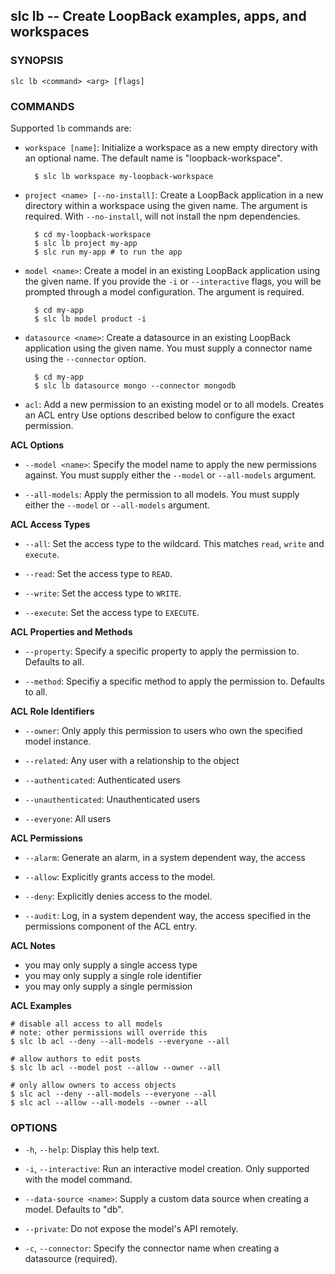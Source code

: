 ## slc lb -- Create LoopBack examples, apps, and workspaces

### SYNOPSIS

    slc lb <command> <arg> [flags]

### COMMANDS

Supported `lb` commands are:

* `workspace [name]`:
  Initialize a workspace as a new empty directory with an optional name.  The
  default name is "loopback-workspace".

        $ slc lb workspace my-loopback-workspace

* `project <name> [--no-install]`:
  Create a LoopBack application in a new directory within a workspace
  using the given name. The <name> argument is required. With `--no-install`,
  will not install the npm dependencies.

        $ cd my-loopback-workspace
        $ slc lb project my-app
        $ slc run my-app # to run the app

* `model <name>`:
  Create a model in an existing LoopBack application using the given name.
  If you provide the `-i` or `--interactive` flags, you will be prompted
  through a model configuration. The <name> argument is required.

        $ cd my-app
        $ slc lb model product -i

* `datasource <name>`:
  Create a datasource in an existing LoopBack application using the given name.
  You must supply a connector name using the `--connector` option.

        $ cd my-app
        $ slc lb datasource mongo --connector mongodb

* `acl`:
Add a new permission to an existing model or to all models. Creates an ACL entry
Use options described below to configure the exact permission.

**ACL Options**

 * `--model <name>`:
   Specify the model name to apply the new permissions against.
   You must supply either the `--model` or `--all-models` argument.

 * `--all-models`:
   Apply the permission to all models. You must supply either the `--model` or
   `--all-models` argument.

**ACL Access Types**

 * `--all`:
   Set the access type to the wildcard. This matches `read`, `write` and
   `execute`.

 * `--read`:
   Set the access type to `READ`.

 * `--write`:
   Set the access type to `WRITE`.

 * `--execute`:
   Set the access type to `EXECUTE`.

**ACL Properties and Methods**

 * `--property`:
    Specify a specific property to apply the permission to. Defaults to all.

 * `--method`:
    Specifiy a specific method to apply the permission to. Defaults to all.

 **ACL Role Identifiers**

 * `--owner`:
    Only apply this permission to users who own the specified model instance.

 * `--related`:
    Any user with a relationship to the object

 * `--authenticated`:
    Authenticated users

 * `--unauthenticated`:
    Unauthenticated users

 * `--everyone`:
    All users

 **ACL Permissions**

 * `--alarm`:
    Generate an alarm, in a system dependent way, the access

 * `--allow`:
    Explicitly grants access to the model.

 * `--deny`:
    Explicitly denies access to the model.

 * `--audit`:
    Log, in a system dependent way, the access specified in the permissions
    component of the ACL entry.

**ACL Notes**

 * you may only supply a single access type
 * you may only supply a single role identifier
 * you may only supply a single permission

**ACL Examples**

    # disable all access to all models
    # note: other permissions will override this
    $ slc lb acl --deny --all-models --everyone --all

    # allow authors to edit posts
    $ slc lb acl --model post --allow --owner --all

    # only allow owners to access objects
    $ slc acl --deny --all-models --everyone --all
    $ slc acl --allow --all-models --owner --all

### OPTIONS

* `-h`, `--help`:
  Display this help text.

* `-i`, `--interactive`:
  Run an interactive model creation. Only supported with the model command.

* `--data-source <name>`:
  Supply a custom data source when creating a model. Defaults to "db".

* `--private`:
  Do not expose the model's API remotely. 

* `-c`, `--connector`:
  Specify the connector name when creating a datasource (required).
